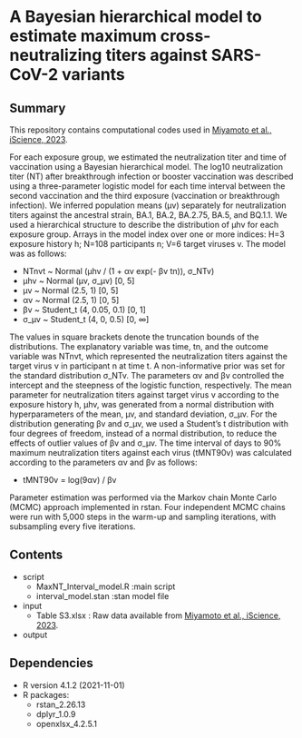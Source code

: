 # A Bayesian hierarchical model to estimate maximum cross-neutralizing titers against SARS-CoV-2 variants

## Summary
This repository contains computational codes used in [Miyamoto et al., iScience, 2023](https://t.co/I24zCMfYdN).

For each exposure group, we estimated the neutralization titer and time of vaccination using a Bayesian hierarchical model. The log10 neutralization titer (NT) after breakthrough infection or booster vaccination was described using a three-parameter logistic model for each time interval between the second vaccination and the third exposure (vaccination or breakthrough infection). We inferred population means (μv) separately for neutralization titers against the ancestral strain, BA.1, BA.2, BA.2.75, BA.5, and BQ.1.1. We used a hierarchical structure to describe the distribution of µhv for each exposure group. Arrays in the model index over one or more indices: H=3 exposure history h; N=108 participants n; V=6 target viruses v. The model was as follows:

- NTnvt ~ Normal (µhv / (1 + αv exp(- βv tn)), σ_NTv)
- µhv ~ Normal (µv, σ_µv) [0, 5]
- µv ~ Normal (2.5, 1) [0, 5]
- αv ~ Normal (2.5, 1) [0, 5]
- βv ~ Student_t (4, 0.05, 0.1) [0, 1]
- σ_µv ~ Student_t (4, 0, 0.5) [0, ∞]

The values in square brackets denote the truncation bounds of the distributions. The explanatory variable was time, tn, and the outcome variable was NTnvt, which represented the neutralization titers against the target virus v in participant n at time t. A non-informative prior was set for the standard distribution σ_NTv. The parameters αv and βv controlled the intercept and the steepness of the logistic function, respectively. The mean parameter for neutralization titers against target virus v according to the exposure history h, µhv, was generated from a normal distribution with hyperparameters of the mean, µv, and standard deviation, σ_µv. For the distribution generating βv and σ_µv, we used a Student’s t distribution with four degrees of freedom, instead of a normal distribution, to reduce the effects of outlier values of βv and σ_µv.
The time interval of days to 90% maximum neutralization titers against each virus (tMNT90v) was calculated according to the parameters αv and βv as follows:

- tMNT90v = log(9αv) / βv

Parameter estimation was performed via the Markov chain Monte Carlo (MCMC) approach implemented in rstan. Four independent MCMC chains were run with 5,000 steps in the warm-up and sampling iterations, with subsampling every five iterations.

## Contents
- script
  - MaxNT_Interval_model.R :main script
  - interval_model.stan :stan model file
- input
  - Table S3.xlsx : Raw data available from [Miyamoto et al., iScience, 2023](https://t.co/I24zCMfYdN).
- output

## Dependencies
- R version 4.1.2 (2021-11-01)
- R packages:
  - rstan_2.26.13
  - dplyr_1.0.9
  - openxlsx_4.2.5.1


